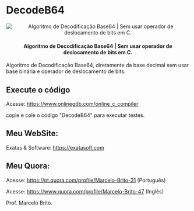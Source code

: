 # DecodeB64
<p align="center">
<img src="https://repository-images.githubusercontent.com/630475528/225ebb01-7f79-4ece-82c6-2f5232f4cd85" alt="Algoritmo de Decodificação Base64 | Sem usar operador de deslocamento de bits em C."/>
<p/>

<h4 align="center">Algoritmo de Decodificação Base64 | Sem usar operador de deslocamento de bits em C.</h4>

Algoritmo de Decodificação Base64, diretamente da base decimal sem usar base binária e operador de deslocamento de bits.

## Execute o código
Acesse: https://www.onlinegdb.com/online_c_compiler

copie e cole o código "DecodeB64" para executar testes.

## Meu WebSite:

Exatas & Software: https://exatasoft.com

## Meu Quora:

Acesse: https://pt.quora.com/profile/Marcelo-Brito-31 (Português)

Acesse: https://www.quora.com/profile/Marcelo-Brito-47 (Inglês)

Prof. Marcelo Brito.
